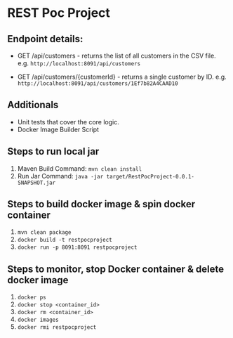 # REST Poc Project

## Endpoint details:

- GET /api/customers - returns the list of all customers in the CSV file.
  e.g. `http://localhost:8091/api/customers`

- GET /api/customers/{customerId} - returns a single customer by ID.
  e.g. `http://localhost:8091/api/customers/1Ef7b82A4CAAD10`

## Additionals

- Unit tests that cover the core logic.
- Docker Image Builder Script

## Steps to run local jar

1. Maven Build Command: `mvn clean install`
2. Run Jar Command: `java -jar target/RestPocProject-0.0.1-SNAPSHOT.jar`

## Steps to build docker image & spin docker container

1. `mvn clean package`
2. `docker build -t restpocproject`
3. `docker run -p 8091:8091 restpocproject`

## Steps to monitor, stop Docker container & delete docker image

1. `docker ps`
2. `docker stop <container_id>`
3. `docker rm <container_id>`
4. `docker images`
5. `docker rmi restpocproject`
